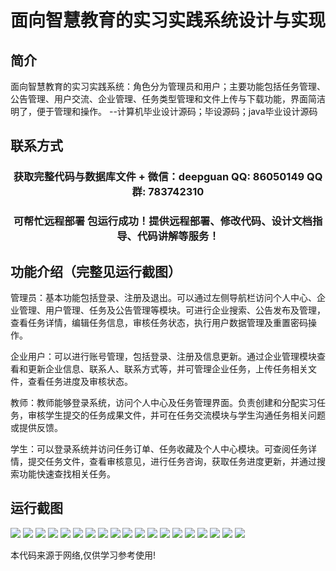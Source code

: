 <p><h1 align="center">面向智慧教育的实习实践系统设计与实现</h1></p>

## 简介
面向智慧教育的实习实践系统：角色分为管理员和用户；主要功能包括任务管理、公告管理、用户交流、企业管理、任务类型管理和文件上传与下载功能，界面简洁明了，便于管理和操作。    --计算机毕业设计源码；毕设源码；java毕业设计源码


## 联系方式
<p><h3 align="center">获取完整代码与数据库文件 + 微信：deepguan QQ: 86050149 QQ群: 783742310</h3></p>
<p><h3 align="center">可帮忙远程部署 包运行成功！提供远程部署、修改代码、设计文档指导、代码讲解等服务！</h3></p>

## 功能介绍（完整见运行截图）
管理员：基本功能包括登录、注册及退出。可以通过左侧导航栏访问个人中心、企业管理、用户管理、任务及公告管理等模块。可进行企业搜索、公告发布及管理，查看任务详情，编辑任务信息，审核任务状态，执行用户数据管理及重置密码操作。

企业用户：可以进行账号管理，包括登录、注册及信息更新。通过企业管理模块查看和更新企业信息、联系人、联系方式等，并可管理企业任务，上传任务相关文件，查看任务进度及审核状态。

教师：教师能够登录系统，访问个人中心及任务管理界面。负责创建和分配实习任务，审核学生提交的任务成果文件，并可在任务交流模块与学生沟通任务相关问题或提供反馈。

学生：可以登录系统并访问任务订单、任务收藏及个人中心模块。可查阅任务详情，提交任务文件，查看审核意见，进行任务咨询，获取任务进度更新，并通过搜索功能快速查找相关任务。


## 运行截图
![](img/001.jpg)
![](img/002.jpg)
![](img/003.jpg)
![](img/004.jpg)
![](img/005.jpg)
![](img/006.jpg)
![](img/007.jpg)
![](img/008.jpg)
![](img/009.jpg)
![](img/010.jpg)
![](img/011.jpg)
![](img/012.jpg)
![](img/013.jpg)
![](img/014.jpg)
![](img/015.jpg)
![](img/016.jpg)
![](img/017.jpg)
![](img/018.jpg)
![](img/019.jpg)

<p>本代码来源于网络,仅供学习参考使用!</p>

